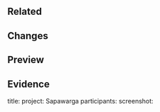 ## Related

## Changes

## Preview

## Evidence

title:
project: Sapawarga
participants:
screenshot:
